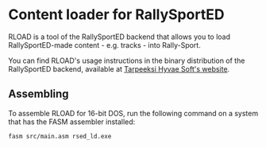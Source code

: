 # Content loader for RallySportED

RLOAD is a tool of the RallySportED backend that allows you to load RallySportED-made content - e.g. tracks - into Rally-Sport.

You can find RLOAD's usage instructions in the binary distribution of the RallySportED backend, available at [Tarpeeksi Hyvae Soft's website](https://www.tarpeeksihyvaesoft.com/).

## Assembling

To assemble RLOAD for 16-bit DOS, run the following command on a system that has the FASM assembler installed:
```
fasm src/main.asm rsed_ld.exe
```
